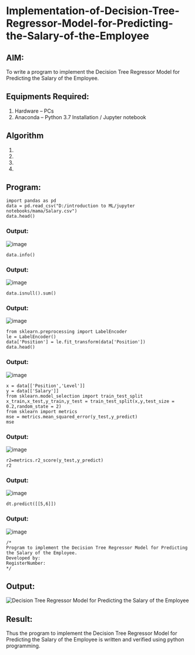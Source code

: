 # Implementation-of-Decision-Tree-Regressor-Model-for-Predicting-the-Salary-of-the-Employee

## AIM:
To write a program to implement the Decision Tree Regressor Model for Predicting the Salary of the Employee.

## Equipments Required:
1. Hardware – PCs
2. Anaconda – Python 3.7 Installation / Jupyter notebook

## Algorithm
1. 
2. 
3. 
4. 

## Program:
```
import pandas as pd
data = pd.read_csv("D:/introduction to ML/jupyter notebooks/mama/Salary.csv")
data.head()
```
### Output:
![image](https://github.com/arbasil05/Implementation-of-Decision-Tree-Regressor-Model-for-Predicting-the-Salary-of-the-Employee/assets/144218037/6919eca6-d510-49bb-9881-5fe5d3d504b5)
```
data.info()
```
### Output:
![image](https://github.com/arbasil05/Implementation-of-Decision-Tree-Regressor-Model-for-Predicting-the-Salary-of-the-Employee/assets/144218037/eddd0d7f-744f-431c-8d35-03917e9ee404)
```
data.isnull().sum()
```
### Output:
![image](https://github.com/arbasil05/Implementation-of-Decision-Tree-Regressor-Model-for-Predicting-the-Salary-of-the-Employee/assets/144218037/d9717383-87aa-45f9-b34e-9c8787f7667f)
```
from sklearn.preprocessing import LabelEncoder
le = LabelEncoder()
data['Position'] = le.fit_transform(data['Position'])
data.head()
```
### Output:
![image](https://github.com/arbasil05/Implementation-of-Decision-Tree-Regressor-Model-for-Predicting-the-Salary-of-the-Employee/assets/144218037/e570f14e-a2b2-4612-ab0f-0a3a02b71964)

```
x = data[['Position','Level']]
y = data[['Salary']]
from sklearn.model_selection import train_test_split
x_train,x_test,y_train,y_test = train_test_split(x,y,test_size = 0.2,random_state = 2)
from sklearn import metrics
mse = metrics.mean_squared_error(y_test,y_predict)
mse
```
### Output:
![image](https://github.com/arbasil05/Implementation-of-Decision-Tree-Regressor-Model-for-Predicting-the-Salary-of-the-Employee/assets/144218037/c303810d-5cec-400b-b239-ce22d9281b9c)

```
r2=metrics.r2_score(y_test,y_predict)
r2
```
### Output:
![image](https://github.com/arbasil05/Implementation-of-Decision-Tree-Regressor-Model-for-Predicting-the-Salary-of-the-Employee/assets/144218037/c8d5f779-f07d-42a0-b554-db0b4aff609e)

```
dt.predict([[5,6]])
```
### Output:
![image](https://github.com/arbasil05/Implementation-of-Decision-Tree-Regressor-Model-for-Predicting-the-Salary-of-the-Employee/assets/144218037/69ddae50-b0b9-48a4-8d87-00847601fcb7)







```
/*
Program to implement the Decision Tree Regressor Model for Predicting the Salary of the Employee.
Developed by: 
RegisterNumber:  
*/
```

## Output:
![Decision Tree Regressor Model for Predicting the Salary of the Employee](sam.png)


## Result:
Thus the program to implement the Decision Tree Regressor Model for Predicting the Salary of the Employee is written and verified using python programming.
